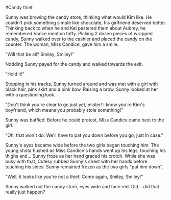 #Candy thief

Sunny was browing the candy store, thinking what would Kim like. He couldn't pick something simple like chocolate, his girlfriend deserved better. Thinking back to when he and Kel pestered them about Aubrey, he remembered Vance mention taffy. Picking 2 dozen pieces of wrapped candy, Sunny walked over to the cashier and placed the candy on the counter. The woman, Miss Candice, gave him a smile.

"Will that be all? Smiley, Smiley!"

Nodding Sunny payed for the candy and walked towards the exit.

"Hold it!"

Stopping in his tracks, Sunny turned around and was met with a girl with black hair, pink skirt and a pink bow. Raising a brow, Sunny looked at her with a questioning look.

"Don't think you're clear to go just yet, mister! I know you're Kim's boyfriend, which means you probably stole something!"

Sunny was baffled. Before he could protest, Miss Candice came next to the girl.

"Oh, that won't do. We'll have to pat you down before you go, just in case."

Sunny's eyes became wide before the two girls began touching him. The young shota flushed as Miss Candice's hands went up his legs, touching his thighs and... Sunny froze as her hand graced his crotch. While she was busy with that, Cutesy rubbed Sunny's chest with her hands before touching his sides. Sunny remained frozen as the two girls "pat him down".

"Well, it looks like you're not a thief. Come again, Smiley, Smiley!"

Sunny walked out the candy store, eyes wide and face red. Did... did that really just happen?